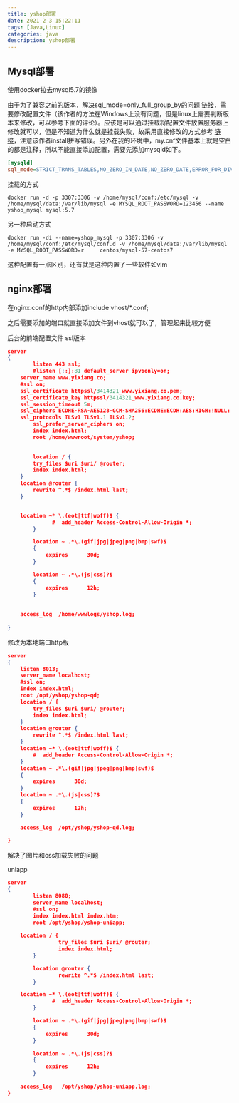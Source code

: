 ```yaml
---
title: yshop部署
date: 2021-2-3 15:22:11
tags: [Java,Linux]
categories: java
description: yshop部署
---
```


## Mysql部署

使用docker拉去mysql5.7的镜像

由于为了兼容之前的版本，解决sql_mode=only_full_group_by的问题 [链接](https://blog.csdn.net/qq_42175986/article/details/82384160)，需要修改配置文件（该作者的方法在Windows上没有问题，但是linux上需要判断版本来修改，可以参考下面的评论）。应该是可以通过挂载将配置文件放置服务器上修改就可以，但是不知道为什么就是挂载失败，故采用直接修改的方式参考 [链接](https://blog.csdn.net/laizidiyu151/article/details/108770487)，注意该作者install拼写错误。另外在我的环境中，my.cnf文件基本上就是空白的都是注释，所以不能直接添加配置，需要先添加mysqld如下。

```ini
[mysqld]
sql_mode=STRICT_TRANS_TABLES,NO_ZERO_IN_DATE,NO_ZERO_DATE,ERROR_FOR_DIVISION_BY_ZERO,NO_ENGINE_SUBSTITUTION
```



挂载的方式

```
docker run -d -p 3307:3306 -v /home/mysql/conf:/etc/mysql -v /home/mysql/data:/var/lib/mysql -e MYSQL_ROOT_PASSWORD=123456 --name yshop_mysql mysql:5.7
```

另一种启动方式

```
docker run -di --name=yshop_mysql -p 3307:3306 -v /home/mysql/conf:/etc/mysql/conf.d -v /home/mysql/data:/var/lib/mysql -e MYSQL_ROOT_PASSWORD=r	 centos/mysql-57-centos7
```

这种配置有一点区别，还有就是这种内置了一些软件如vim



## nginx部署

在nginx.conf的http内部添加include  vhost/*.conf;

之后需要添加的端口就直接添加文件到vhost就可以了，管理起来比较方便



后台的前端配置文件  ssl版本

```json
server
{
        listen 443 ssl;
        #listen [::]:81 default_server ipv6only=on;
	server_name www.yixiang.co;
	#ssl on;
	ssl_certificate httpssl/3414321_www.yixiang.co.pem;
	ssl_certificate_key httpssl/3414321_www.yixiang.co.key;
	ssl_session_timeout 5m;
	ssl_ciphers ECDHE-RSA-AES128-GCM-SHA256:ECDHE:ECDH:AES:HIGH:!NULL:!aNULL:!MD5:!ADH:!RC4;
   	ssl_protocols TLSv1 TLSv1.1 TLSv1.2;
    	ssl_prefer_server_ciphers on;
        index index.html;
        root /home/wwwroot/system/yshop;

	
        location / {
		try_files $uri $uri/ @router;
		index index.html;
	}
	location @router {
		rewrite ^.*$ /index.html last;
	}	


	location ~* \.(eot|ttf|woff)$ {
              #  add_header Access-Control-Allow-Origin *;
        }

        location ~ .*\.(gif|jpg|jpeg|png|bmp|swf)$
        {
            expires      30d;
        }

        location ~ .*\.(js|css)?$
        {
            expires      12h;
        }
	
      
	access_log  /home/wwwlogs/yshop.log;
	
}
```

修改为本地端口http版

```json
server
{
	listen 8013;
	server_name localhost;
	#ssl on;
	index index.html;
	root /opt/yshop/yshop-qd;
    location / {
		try_files $uri $uri/ @router;
		index index.html;
	}
	location @router {
		rewrite ^.*$ /index.html last;
	}	
	location ~* \.(eot|ttf|woff)$ {
		#  add_header Access-Control-Allow-Origin *;
	}
	location ~ .*\.(gif|jpg|jpeg|png|bmp|swf)$
	{
		expires      30d;
	}
	location ~ .*\.(js|css)?$
	{
		expires      12h;
	}

	access_log  /opt/yshop/yshop-qd.log;
	
}
```

解决了图片和css加载失败的问题



uniapp

```json
server
{
        listen 8080;
        server_name localhost;
        #ssl on;
        index index.html index.htm;
        root /opt/yshop/yshop-uniapp;
	
	location / {
                try_files $uri $uri/ @router;
                index index.html;
        }

        location @router {
                rewrite ^.*$ /index.html last;
        }

	location ~* \.(eot|ttf|woff)$ {
              #  add_header Access-Control-Allow-Origin *;
        }

        location ~ .*\.(gif|jpg|jpeg|png|bmp|swf)$
        {
            expires      30d;
        }

        location ~ .*\.(js|css)?$
        {
            expires      12h;
        }
	
	access_log   /opt/yshop/yshop-uniapp.log;
}
```

